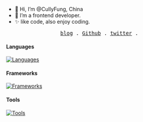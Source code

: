 - 👋 Hi, I’m @CullyFung, China
- 🎨 I’m a frontend developer.
- ✨ like code, also enjoy coding.
<p align="center">
  <samp>
    <a href="https://blog-next-brmgh0q46-cullyfung.vercel.app">blog</a> .
    <a href="https://github.com/cullyfung">Github</a> .
    <a href="https://twitter.com/cully_fung">twitter</a> .
  </samp>
</p>

#### Languages

[![Languages](https://skillicons.dev/icons?i=html,css,js,ts&theme=light)](https://skillicons.dev)

#### Frameworks 

[![Frameworks](https://skillicons.dev/icons?i=react,vue,nextjs&theme=light)](https://skillicons.dev)

#### Tools

[![Tools](https://skillicons.dev/icons?i=webpack,rollupjs,vite,vscode,git&theme=light)](https://skillicons.dev)
